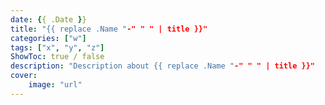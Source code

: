 ```yaml
---
date: {{ .Date }}
title: "{{ replace .Name "-" " " | title }}"
categories: ["w"]
tags: ["x", "y", "z"]
ShowToc: true / false
description: "Description about {{ replace .Name "-" " " | title }}"
cover:
    image: "url"    
---
```


##

###